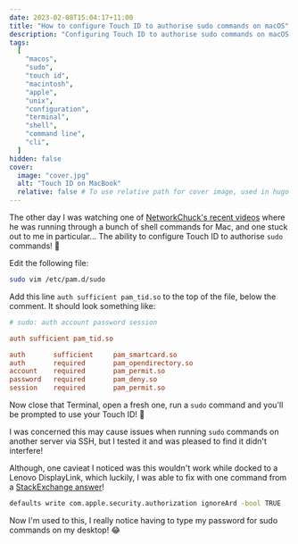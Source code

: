 ```yaml
---
date: 2023-02-08T15:04:17+11:00
title: "How to configure Touch ID to authorise sudo commands on macOS"
description: "Configuring Touch ID to authorise sudo commands on macOS (at a system-wide scope)"
tags:
  [
    "macos",
    "sudo",
    "touch id",
    "macintosh",
    "apple",
    "unix",
    "configuration",
    "terminal",
    "shell",
    "command line",
    "cli",
  ]
hidden: false
cover:
  image: "cover.jpg"
  alt: "Touch ID on MacBook"
  relative: false # To use relative path for cover image, used in hugo Page-bundles
---
```


The other day I was watching one of [NetworkChuck's recent videos](https://www.youtube.com/watch?v=qOrlYzqXPa8) where he was running through a bunch of shell commands for Mac, and one stuck out to me in particular... The ability to configure Touch ID to authorise `sudo` commands! 🤯

Edit the following file:

```bash
sudo vim /etc/pam.d/sudo
```

Add this line `auth sufficient pam_tid.so` to the top of the file, below the comment. It should look something like:

```conf
# sudo: auth account password session

auth sufficient pam_tid.so

auth       sufficient     pam_smartcard.so
auth       required       pam_opendirectory.so
account    required       pam_permit.so
password   required       pam_deny.so
session    required       pam_permit.so
```

Now close that Terminal, open a fresh one, run a `sudo` command and you'll be prompted to use your Touch ID! 🎉

I was concerned this may cause issues when running `sudo` commands on another server via SSH, but I tested it and was pleased to find it didn't interfere!

Although, one cavieat I noticed was this wouldn't work while docked to a Lenovo DisplayLink, which luckily, I was able to fix with one command from a [StackExchange answer](https://apple.stackexchange.com/a/444202/465731)!

```bash
defaults write com.apple.security.authorization ignoreArd -bool TRUE
```

Now I'm used to this, I really notice having to type my password for sudo commands on my desktop! 😂
